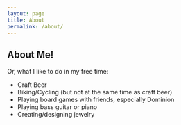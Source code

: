 ```yaml
---
layout: page
title: About
permalink: /about/
---
```


## About Me!
Or, what I like to do in my free time:
* Craft Beer
* Biking/Cycling (but not at the same time as craft beer)
* Playing board games with friends, especially Dominion
* Playing bass guitar or piano
* Creating/designing jewelry
